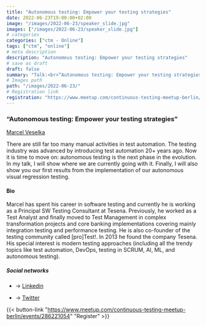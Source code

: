 ```yaml
---
title: "Autonomous testing: Empower your testing strategies"
date: 2022-06-23T19:00:00+02:00
image: "/images/2022-06-23/speaker_slide.jpg"
images: ["/images/2022-06-23/speaker_slide.jpg"]
# categories
categories: ["ctm - Online"]
tags: ["ctm", "online"]
# meta description
description: "Autonomous testing: Empower your testing strategies"
# save as draft
draft: false
summary: "Talk:<br>“Autonomous testing: Empower your testing strategies” (Marcel Veselka)"
# Images path
path: "/images/2022-06-23/"
# Registration link
registration: "https://www.meetup.com/continuous-testing-meetup-berlin/events/286221054"
---
```


### “Autonomous testing: Empower your testing strategies”

[Marcel Veselka](https://www.linkedin.com/in/marcelveselka)

There are still far too many manual activities in test automation. The testing industry was advanced by introducing test automation 20+ years ago. Now it is time to move on: autonomous testing is the next phase in the evolution. In my talk, I will show where we are currently going with it. Finally, I will also show you our first results from the implementation of our autonomous visual regression testing.

#### Bio

Marcel has spent his career in software testing and currently he is working as a Principal SW Testing Consultant at Tesena. Previously, he worked as a Test Analyst and finally moved to Test Management in complex transformation projects and core banking implementations covering mainly integration testing and performance testing. He is also co-founder of the testing community called [pro]Test!. In 2013 he found the company Tesena. His special interest is modern testing approaches (including all the trendy topics like test automation, DevOps, testing in SCRUM, AI, ML, and autonomous testing).

##### Social networks

- <i class="fa fa-linkedin"></i> -> [Linkedin](https://www.linkedin.com/in/marcelveselka)

- <i class="fa fa-twitter"></i> -> [Twitter](https://twitter.com/marcelveselka)

{{< button-link "https://www.meetup.com/continuous-testing-meetup-berlin/events/286221054" "Register" >}}

